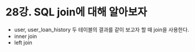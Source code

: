 # 28강. SQL join에 대해 알아보자
- user, user_loan_history 두 테이블의 결과를 같이 보고자 할 때 join을 사용한다.
- inner join
- left join